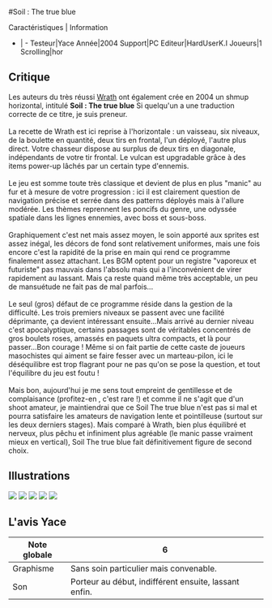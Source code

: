 #Soil : The true blue

Caractéristiques | Information
- | -
Testeur|Yace
Année|2004
Support|PC
Editeur|HardUserK.I
Joueurs|1
Scrolling|hor

## Critique
Les auteurs du très réussi <a href="index.php?page=fiche&id=1059">Wrath</a> ont également crée en 2004 un shmup horizontal, intitulé <b>Soil : The true blue</b> Si quelqu'un a une traduction correcte de ce titre, je suis preneur.<br/><br/>La recette de Wrath est ici reprise à l'horizontale : un vaisseau, six niveaux, de la boulette en quantité, deux tirs en frontal, l'un déployé, l'autre plus direct. Votre chasseur dispose au surplus de deux tirs en diagonale, indépendants de votre tir frontal. Le vulcan est upgradable grâce à des items power-up lâchés par un certain type d'ennemis.<br/><br/>Le jeu est somme toute très classique et devient de plus en plus "manic" au fur et à mesure de votre progression : ici il est clairement question de navigation précise et serrée dans des patterns déployés mais à l'allure modérée. Les thèmes reprennent les poncifs du genre, une odyssée spatiale dans les lignes ennemies, avec boss et sous-boss.<br/><br/>Graphiquement c'est net mais assez moyen, le soin apporté aux sprites est assez inégal, les décors de fond sont relativement uniformes, mais une fois encore c'est la rapidité de la prise en main qui rend ce programme finalement assez attachant. Les BGM optent pour un registre "vaporeux et futuriste" pas mauvais dans l'absolu mais qui a l'inconvénient de virer rapidement au lassant. Mais ça reste quand même très acceptable, un peu de mansuétude ne fait pas de mal parfois...<br/><br/>Le seul (gros) défaut de ce programme réside dans la gestion de la difficulté. Les trois premiers niveaux se passent avec une facilité déprimante, ça devient intéressant ensuite...Mais arrivé au dernier niveau c'est apocalyptique, certains passages sont de véritables concentrés de gros boulets roses, amassés en paquets ultra compacts, et là pour passer...Bon courage ! Même si on fait partie de cette caste de joueurs masochistes qui aiment se faire fesser avec un marteau-pilon, ici le déséquilibre est trop flagrant pour ne pas qu'on se pose la question, et tout l'équilibre du jeu est foutu ! <br/><br/>Mais bon, aujourd'hui je me sens tout empreint de gentillesse et de complaisance (profitez-en , c'est rare !) et comme il ne s'agit que d'un shoot amateur, je maintiendrai que ce Soil The true blue n'est pas si mal et pourra satisfaire les amateurs de navigation lente et pointilleuse (surtout sur les deux derniers stages). Mais comparé à Wrath, bien plus équilibré et nerveux, plus pêchu et infiniment plus agréable (le manic passe vraiment mieux en vertical), Soil The true blue fait définitivement figure de second choix.

## Illustrations
![](http://www.shmup.com/images/thumbs/img_fiche_1_1328.png)
![](http://www.shmup.com/images/thumbs/img_fiche_2_1328.png)
![](http://www.shmup.com/images/thumbs/img_fiche_3_1328.png)
![](http://www.shmup.com/images/thumbs/img_fiche_4_1328.png)
![](http://www.shmup.com/images/thumbs/)

## L'avis Yace
Note globale|6
-|-
Graphisme|Sans soin particulier mais convenable.
Son|Porteur au début, indifférent ensuite, lassant enfin.
